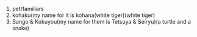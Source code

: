 1. pet/familiars
2. kohaku(my name for it is kohana(white tiger)(white tiger)
3. Sango & Kokuyou(my name for them is Tetsuya & Seiryu)(a turtle and a snake)
